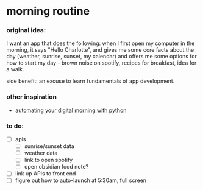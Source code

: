 # morning routine

### original idea:

I want an app that does the following: when I first open my computer in the morning, it says "Hello Charlotte", and gives me some core facts about the day (weather, sunrise, sunset, my calendar) and offers me some options for how to start my day - brown noise on spotify, recipes for breakfast, idea for a walk.

side benefit: an excuse to learn fundamentals of app development.

### other inspiration

- [automating your digital morning with python](https://www.youtube.com/watch?v=jIf-hTf1Yf8)

### to do:

- [ ] apis
  - [ ] sunrise/sunset data
  - [ ] weather data
  - [ ] link to open spotify
  - [ ] open obsidian food note?
- [ ] link up APIs to front end
- [ ] figure out how to auto-launch at 5:30am, full screen
